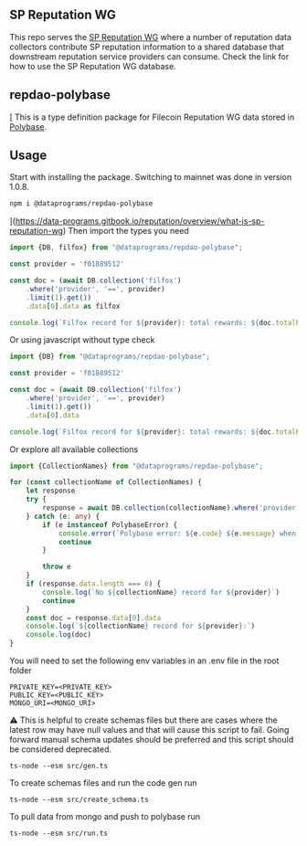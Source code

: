 ## SP Reputation WG
This repo serves the [SP Reputation WG](https://data-programs.gitbook.io/reputation/overview/what-is-sp-reputation-wg) where a number of reputation data collectors contribute SP reputation information to a shared database that downstream reputation service providers can consume. Check the link for how to use the SP Reputation WG database. 

## repdao-polybase
[
This is a type definition package for Filecoin Reputation WG data stored in [Polybase](https://polybase.xyz/).

## Usage
Start with installing the package. Switching to mainnet was done in version 1.0.8.
```bash
npm i @dataprograms/repdao-polybase
```
](https://data-programs.gitbook.io/reputation/overview/what-is-sp-reputation-wg)
Then import the types you need
```typescript
import {DB, filfox} from "@dataprograms/repdao-polybase";

const provider = 'f01889512'

const doc = (await DB.collection('filfox')
    .where('provider', '==', provider)
    .limit(1).get())
    .data[0].data as filfox

console.log(`Filfox record for ${provider}: total rewards: ${doc.totalRewards}`)
```

Or using javascript without type check
```javascript
import {DB} from "@dataprograms/repdao-polybase";

const provider = 'f01889512'

const doc = (await DB.collection('filfox')
    .where('provider', '==', provider)
    .limit(1).get())
    .data[0].data

console.log(`Filfox record for ${provider}: total rewards: ${doc.totalRewards}`)
```

Or explore all available collections
```typescript
import {CollectionNames} from "@dataprograms/repdao-polybase";

for (const collectionName of CollectionNames) {
    let response
    try {
        response = await DB.collection(collectionName).where('provider', '==', provider).limit(1).get()
    } catch (e: any) {
        if (e instanceof PolybaseError) {
            console.error(`Polybase error: ${e.code} ${e.message} when retrieving ${collectionName} record for ${provider}`)
            continue
        }

        throw e
    }
    if (response.data.length === 0) {
        console.log(`No ${collectionName} record for ${provider}`)
        continue
    }
    const doc = response.data[0].data
    console.log(`${collectionName} record for ${provider}:`)
    console.log(doc)
}
```

You will need to set the following env variables in an .env file in the root folder

```
PRIVATE_KEY=<PRIVATE_KEY>
PUBLIC_KEY=<PUBLIC_KEY>
MONGO_URI=<MONGO_URI>
```

:warning: This is helpful to create schemas files but there are cases where the latest row may have null 
values and that will cause this script to fail. Going forward manual schema updates should be preferred 
and this script should be considered deprecated.

```
ts-node --esm src/gen.ts
```

To create schemas files and run the code gen run

```
ts-node --esm src/create_schema.ts

```

To pull data from mongo and push to polybase run 

```
ts-node --esm src/run.ts
```
